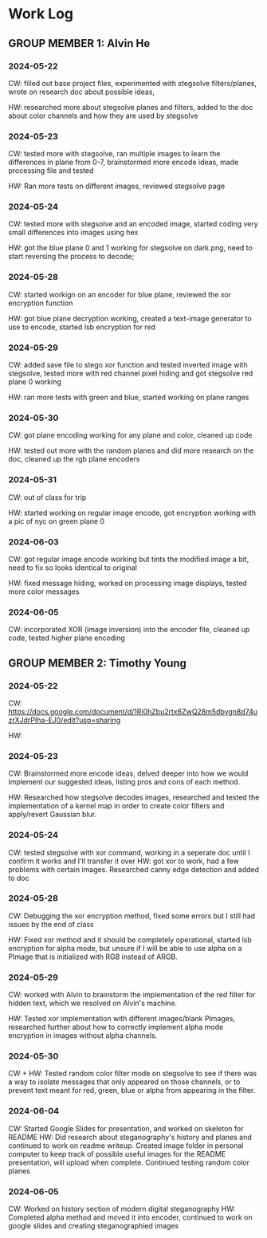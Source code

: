 # Work Log

## GROUP MEMBER 1: Alvin He

### 2024-05-22
CW: filled out base project files, experimented with stegsolve filters/planes, wrote on research doc about possible ideas,

HW: researched more about stegsolve planes and filters, added to the doc about color channels and how they are used by stegsolve

### 2024-05-23
CW: tested more with stegsolve, ran multiple images to learn the differences in plane from 0-7, brainstormed more encode ideas, made processing file and tested

HW: Ran more tests on different images, reviewed stegsolve page

### 2024-05-24
CW: tested more with stegsolve and an encoded image, started coding very small differences into images using hex

HW: got the blue plane 0 and 1 working for stegsolve on dark.png, need to start reversing the process to decode;

### 2024-05-28
CW: started workign on an encoder for blue plane, reviewed the xor encryption function

HW: got blue plane decryption working, created a text-image generator to use to encode, started lsb encryption for red

### 2024-05-29
CW: added save file to stego xor function and tested inverted image with stegsolve, tested more with red channel pixel hiding and got stegsolve red plane 0 working

HW: ran more tests with green and blue, started working on plane ranges

### 2024-05-30
CW: got plane encoding working for any plane and color, cleaned up code

HW: tested out more with the random planes and did more research on the doc, cleaned up the rgb plane encoders

### 2024-05-31
CW: out of class for trip

HW: started working on regular image encode, got encryption working with a pic of nyc on green plane 0

### 2024-06-03
CW: got regular image encode working but tints the modified image a bit, need to fix so looks identical to original

HW: fixed message hiding, worked on processing image displays, tested more color messages

### 2024-06-05
CW: incorporated XOR (image inversion) into the encoder file, cleaned up code, tested higher plane encoding



## GROUP MEMBER 2: Timothy Young

### 2024-05-22
CW: https://docs.google.com/document/d/1Ri0hZbu2rtx6ZwQ28m5dbygn8d74uzrXJdrPIha-EJ0/edit?usp=sharing

HW:

### 2024-05-23
CW: Brainstormed more encode ideas, delved deeper into how we would implement our suggested ideas, listing pros and cons of each method.

HW: Researched how stegsolve decodes images, researched and tested the implementation of a kernel map in order to create color filters and apply/revert Gaussian blur.  

### 2024-05-24
CW: tested stegsolve with xor command, working in a seperate doc until I confirm it works and I'll transfer it over
HW: got xor to work, had a few problems with certain images. Researched canny edge detection and added to doc


### 2024-05-28
CW: Debugging the xor encryption method, fixed some errors but I still had issues by the end of class

HW: Fixed xor method and it should be completely operational, started lsb encryption for alpha mode, but unsure if I will be able to use alpha on a PImage that is initialized with RGB instead of ARGB.


### 2024-05-29
CW: worked with Alvin to brainstorm the implementation of the red filter for hidden text, which we resolved on Alvin's machine. 

HW: Tested xor implementation with different images/blank PImages, researched further about how to correctly implement alpha mode encryption  in images without alpha channels. 

### 2024-05-30
CW + HW: Tested random color filter mode on stegsolve to see if there was a way to isolate messages that only appeared on those channels, or to prevent text meant for red, green, blue or alpha from appearing in the filter.

### 2024-06-04
CW: Started Google Slides for presentation, and worked on skeleton for README 
HW: Did research about steganography's history and planes and continued to work on readme writeup. Created image folder in personal computer to keep track of possible useful images for the README presentation, will upload when complete. Continued testing random color planes


### 2024-06-05
CW: Worked on history section of modern digital steganography
HW: Completed alpha method and moved it into encoder, continued to work on google slides and creating steganographied images

